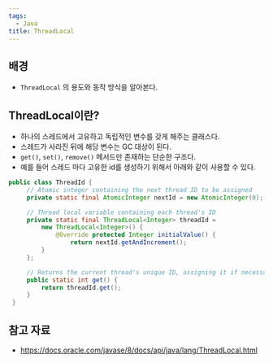 ```yaml
---
tags:
  - Java
title: ThreadLocal
---
```



## 배경

- `ThreadLocal` 의 용도와 동작 방식을 알아본다.

## ThreadLocal이란?

- 하나의 스레드에서 고유하고 독립적인 변수를 갖게 해주는 클래스다.
- 스레드가 사라진 뒤에 해당 변수는 GC 대상이 된다.
- `get()`, `set()`, `remove()` 메서드만 존재하는 단순한 구조다.
- 예를 들어 스레드 마다 고유한 id를 생성하기 위해서 아래와 같이 사용할 수 있다.

```java
public class ThreadId {
     // Atomic integer containing the next thread ID to be assigned
     private static final AtomicInteger nextId = new AtomicInteger(0);

     // Thread local variable containing each thread's ID
     private static final ThreadLocal<Integer> threadId =
         new ThreadLocal<Integer>() {
             @Override protected Integer initialValue() {
                 return nextId.getAndIncrement();
         }
     };

     // Returns the current thread's unique ID, assigning it if necessary
     public static int get() {
         return threadId.get();
     }
 }
```

## 참고 자료

- https://docs.oracle.com/javase/8/docs/api/java/lang/ThreadLocal.html
